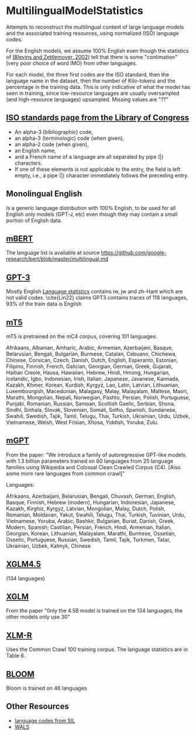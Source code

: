 # MultilingualModelStatistics

Attempts to reconstruct the multilingual content of large language models and the associated training resources, using normalized (ISO) language codes.

For the English models, we assume 100% English even though the statistics of [(Blevins and Zettlemoyer, 2002)](https://arxiv.org/pdf/2204.08110v2.pdf) tell that there is some "contimation" (very poor choice of word IMO) from other languages.

For each model, the three first codes are the ISO standard, then the language name in the dataset, then the number of  Kilo-tokens and the percentage in the training data. This is only indicative of what the model has seen in training, since low-resource languages are usually oversampled (and high-resource languages) upsampled. Missing values are "??"

## [ISO standards page from the Library of Congress](https://www.loc.gov/standards/iso639-2/ascii_8bits.html)
- An alpha-3 (bibliographic) code,
- an alpha-3 (terminologic) code (when given),
- an alpha-2 code (when given),
- an English name,
- and a French name of a language are all separated by pipe (|) characters.
- If one of these elements is not applicable to the entry, the field is left empty, i.e., a pipe (|) character immediately follows the preceding entry.

## Monolingual English
 
Is a generic language distribution with 100% English, to be used for all English only models (GPT-J, etc) even though they may contain a small portion of English data.

## [mBERT]()

The language list is available at source https://github.com/google-research/bert/blob/master/multilingual.md

## [GPT-3](https://arxiv.org/abs/2005.14165)

Mostly English
[Language statistics](https://raw.githubusercontent.com/openai/gpt-3/master/dataset_statistics/languages_by_word_count.csv) contains iw, jw and zh-Hant which are not valid codes.
\cite{Lin22} claims GPT3 contains traces of 118 languages, 93% of the train data is English

## [mT5](https://aclanthology.org/2021.naacl-main.41.pdf)

mT5 is pretrained on the mC4 corpus, covering 101 languages:

Afrikaans, Albanian, Amharic, Arabic, Armenian, Azerbaijani, Basque, Belarusian, Bengali, Bulgarian, Burmese, Catalan, Cebuano, Chichewa, Chinese, Corsican, Czech, Danish, Dutch, English, Esperanto, Estonian, Filipino, Finnish, French, Galician, Georgian, German, Greek, Gujarati, Haitian Creole, Hausa, Hawaiian, Hebrew, Hindi, Hmong, Hungarian, Icelandic, Igbo, Indonesian, Irish, Italian, Japanese, Javanese, Kannada, Kazakh, Khmer, Korean, Kurdish, Kyrgyz, Lao, Latin, Latvian, Lithuanian, Luxembourgish, Macedonian, Malagasy, Malay, Malayalam, Maltese, Maori, Marathi, Mongolian, Nepali, Norwegian, Pashto, Persian, Polish, Portuguese, Punjabi, Romanian, Russian, Samoan, Scottish Gaelic, Serbian, Shona, Sindhi, Sinhala, Slovak, Slovenian, Somali, Sotho, Spanish, Sundanese, Swahili, Swedish, Tajik, Tamil, Telugu, Thai, Turkish, Ukrainian, Urdu, Uzbek, Vietnamese, Welsh, West Frisian, Xhosa, Yiddish, Yoruba, Zulu.

##  [mGPT](https://arxiv.org/pdf/2204.07580)

From the paper: "We introduce a family of autoregressive GPT-like models with 1.3 billion parameters trained on 60 languages from 25 language families using Wikipedia and Colossal Clean Crawled Corpus (C4). [Also some more rare languages from common crawl]"

Languages:

Afrikaans, Azerbaijani, Belarusian, Bengali, Chuvash, German, English, Basque, Finnish, Hebrew (modern), Hungarian, Indonesian, Japanese, Kazakh, Kirghiz, Kyrgyz, Latvian, Mongolian, Malay, Dutch, Polish, Romanian, Moldavan, Yakut, Swahili, Telugu, Thai, Turkish, Tuvinian, Urdu, Vietnamese, Yoruba, Arabic, Bashkir, Bulgarian, Buriat, Danish, Greek, Modern, Spanish; Castilian, Persian, French, Hindi, Armenian, Italian, Georgian, Korean, Lithuanian, Malayalam, Marathi, Burmese, Ossetian, Ossetic, Portuguese, Russian, Swedish, Tamil, Tajik, Turkmen, Tatar, Ukrainian, Uzbek, Kalmyk, Chinese

##  [XGLM4.5](https://arxiv.org/abs/2112.10668)
(134 languages)

## [XGLM](https://arxiv.org/abs/2112.10668)
From the paper "0nly the 4.5B model is trained on the 134 languages, the other models only use 30"

## [XLM-R](https://arxiv.org/pdf/1911.02116.pdf)

Uses the Common Crawl 100  training corpus. The language statistics are in Table 6.

## [BLOOM](https://huggingface.co/bigscience/bloom)

Bloom is trained on 46 languages

## Other Resources
- [language codes from SIL](https://iso639-3.sil.org/code_tables/639/data)
- [WALS](https://wals.info/languoid)
